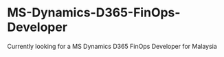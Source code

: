 # MS-Dynamics-D365-FinOps-Developer
Currently looking for a MS Dynamics D365 FinOps Developer for Malaysia
